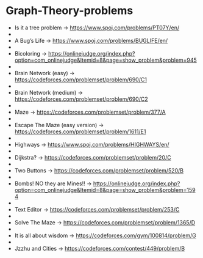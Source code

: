 # Graph-Theory-problems
- Is it a tree problem -> https://www.spoj.com/problems/PT07Y/en/
- 
- A Bug’s Life         -> https://www.spoj.com/problems/BUGLIFE/en/
- 
- Bicoloring -> https://onlinejudge.org/index.php?option=com_onlinejudge&Itemid=8&page=show_problem&problem=945
- 
- Brain Network (easy) -> https://codeforces.com/problemset/problem/690/C1
- 
- Brain Network (medium) -> https://codeforces.com/problemset/problem/690/C2
- 
- Maze -> https://codeforces.com/problemset/problem/377/A
- 
- Escape The Maze (easy version) -> https://codeforces.com/problemset/problem/1611/E1
- 
- Highways -> https://www.spoj.com/problems/HIGHWAYS/en/
- 
- Dijkstra? -> https://codeforces.com/problemset/problem/20/C
- 
- Two Buttons -> https://codeforces.com/problemset/problem/520/B
- 
- Bombs! NO they are Mines!! -> https://onlinejudge.org/index.php?option=com_onlinejudge&Itemid=8&page=show_problem&problem=1594
- 
- Text Editor -> https://codeforces.com/problemset/problem/253/C
- 
- Solve The Maze -> https://codeforces.com/problemset/problem/1365/D
- 
-  It is all about wisdom -> https://codeforces.com/gym/100814/problem/G
-  
-  Jzzhu and Cities -> https://codeforces.com/contest/449/problem/B
